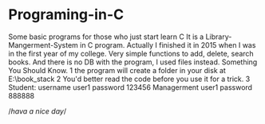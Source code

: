 # Programing-in-C
Some basic programs for those who just start learn C
It is a Library-Mangerment-System in C program. Actually I finished it in 2015 when I was in the first year of my college.
Very simple functions to add, delete, search books. And there is no DB with the program, I used files instead. 
Something You Should Know.
1 the program will create a folder in your disk at E:\book_stack
2 You'd better read the code before you use it for a trick.
3 Student: 
  username  user1 
  password  123456
  Managerment user1
  password  888888

/*hava a nice day*/

